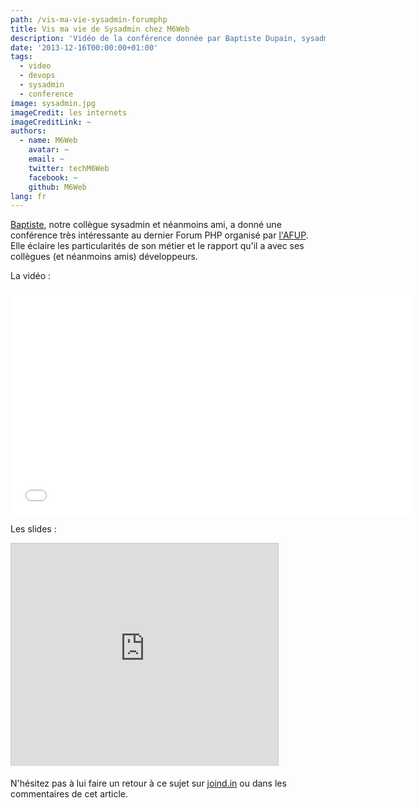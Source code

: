 ```yaml
---
path: /vis-ma-vie-sysadmin-forumphp
title: Vis ma vie de Sysadmin chez M6Web
description: 'Vidéo de la conférence donnée par Baptiste Dupain, sysadmin chez M6Web, lors du Forum PHP 2013 organisé par l''AFUP.'
date: '2013-12-16T00:00:00+01:00'
tags:
  - video
  - devops
  - sysadmin
  - conference
image: sysadmin.jpg
imageCredit: les internets
imageCreditLink: ~
authors:
  - name: M6Web
    avatar: ~
    email: ~
    twitter: techM6Web
    facebook: ~
    github: M6Web
lang: fr
---
```


[Baptiste](https://twitter.com/bdu_p), notre collègue sysadmin et néanmoins ami, a donné une conférence très intéressante au dernier Forum PHP organisé par [l'AFUP](http://www.afup.org). Elle éclaire les particularités de son métier et le rapport qu'il a avec ses collègues (et néanmoins amis) développeurs.

La vidéo :

<iframe width="640" height="360" src="//www.youtube.com/embed/RjgV1f17uZs" frameborder="0" allowfullscreen></iframe>

Les slides :

<iframe src="http://www.slideshare.net/slideshow/embed_code/28569755" width="427" height="356" frameborder="0" marginwidth="0" marginheight="0" scrolling="no" style="border:1px solid #CCC;border-width:1px 1px 0;margin-bottom:5px" allowfullscreen> </iframe>

N'hésitez pas à lui faire un retour à ce sujet sur [joind.in](https://joind.in/talk/view/9353) ou dans les commentaires de cet article.
